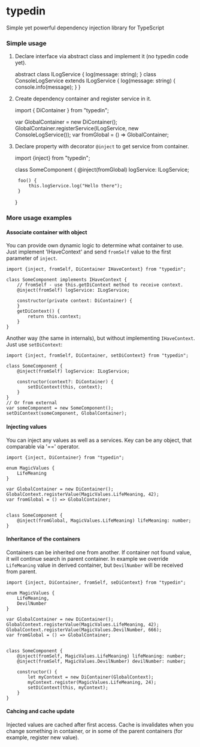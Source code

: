 # typedin
Simple yet powerful dependency injection library for TypeScript


### Simple usage

1) Declare interface via abstract class and implement it (no typedin code yet).

    abstract class ILogService {
        log(message: string);
    }
    class ConsoleLogService extends ILogService {
        log(message: string) {
            console.info(message);
        }
    }

2) Create dependency container and register service in it.

    import { DiContainer } from "typedin";

    var GlobalContainer = new DiContainer();
    GlobalContainer.registerService(ILogService, new ConsoleLogService());
    var fromGlobal = () => GlobalContainer;

3) Declare property with decorator `@inject` to get service from container. 

    import {inject} from "typedin";

    class SomeComponent {
        @inject(fromGlobal) logService: ILogService;

		foo() {
			this.logService.log("Hello there");
		}
    }


### More usage examples

#### Associate container with object

You can provide own dynamic logic to determine what container to use. Just implement 'IHaveContext' and send `fromSelf` value to the first parameter of `inject`.

    import {inject, fromSelf, DiContainer IHaveContext} from "typedin";

    class SomeComponent implements IHaveContext {
        // fromSelf - use this.getDiContext method to receive context.
        @inject(fromSelf) logService: ILogService;
        
        constructor(private context: DiContainer) {
        }        
        getDiContext() {
            return this.context;
        }
    }

Another way (the same in internals), but without implementing `IHaveContext`. Just use `setDiContext`:

    import {inject, fromSelf, DiContainer, setDiContext} from "typedin";

    class SomeComponent {
        @inject(fromSelf) logService: ILogService;
        
        constructor(context?: DiContainer) {
            setDiContext(this, context);
        }
    }
    // Or from external
    var someComponent = new SomeComponent();
    setDiContext(someComponent, GlobalContainer);
    

#### Injecting values

You can inject any values as well as a services. Key can be any object, that comparable via '==' operator. 

    import {inject, DiContainer} from "typedin";

    enum MagicValues {
        LifeMeaning
    }

    var GlobalContainer = new DiContainer();
    GlobalContext.registerValue(MagicValues.LifeMeaning, 42);
    var fromGlobal = () => GlobalContainer;

    
    class SomeComponent {
        @inject(fromGlobal, MagicValues.LifeMeaning) lifeMeaning: number;
    }


#### Inheritance of the containers

Containers can be inherited one from another. If container not found value, it will continue search in parent container. In example we override `LifeMeaning` value in derived container, but `DevilNumber` will be received from parent.


    import {inject, DiContainer, fromSelf, seDiContext} from "typedin";

    enum MagicValues {
        LifeMeaning,
        DevilNumber
    }

    var GlobalContainer = new DiContainer();
    GlobalContext.registerValue(MagicValues.LifeMeaning, 42);
    GlobalContext.registerValue(MagicValues.DevilNumber, 666);
    var fromGlobal = () => GlobalContainer;

    
    class SomeComponent {
        @inject(fromSelf, MagicValues.LifeMeaning) lifeMeaning: number;
        @inject(fromSelf, MagicValues.DevilNumber) devilNumber: number;

        constructor() {
            let myContext = new DiContainer(GlobalContext);
            myContext.register(MagicValues.LifeMeaning, 24);
            setDiContext(this, myContext);
        }
    }


#### Cahcing and cache update

Injected values are cached after first access. Cache is invalidates when you change something in container, or in some of the parent containers (for example, register new value).

